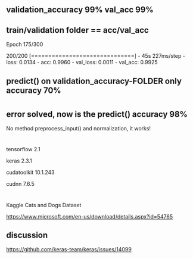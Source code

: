## validation_accuracy 99%       		   val_acc 99%  
## train/validation folder == acc/val_acc

Epoch 175/300

200/200 [==============================] - 45s 227ms/step - loss: 0.0134 - acc: 0.9960 - val_loss: 0.0011 - val_acc: 0.9925


## predict() on validation_accuracy-FOLDER  only accuracy 70%

#


## error solved, now is the predict() accuracy 98%
No method preprocess_input() and normalization, it works! 
#
#

tensorflow 2.1

keras 2.3.1

cudatoolkit 10.1.243

cudnn 7.6.5 



#
#


Kaggle Cats and Dogs Dataset

https://www.microsoft.com/en-us/download/details.aspx?id=54765

## discussion

https://github.com/keras-team/keras/issues/14099
